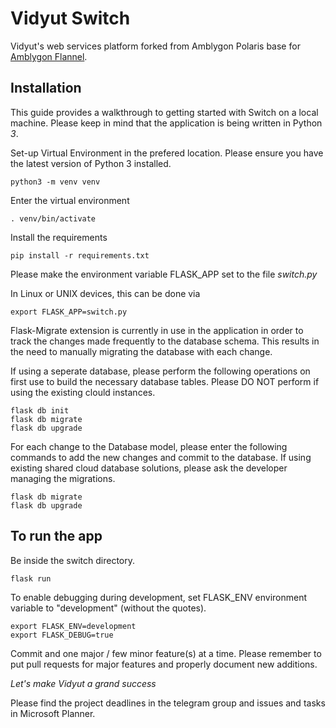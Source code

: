 # Vidyut Switch

Vidyut's web services platform forked from Amblygon Polaris base for [Amblygon Flannel](https://flannel.amblygon.org).

## Installation

This guide provides a walkthrough to getting started with Switch on a local machine. Please keep in mind that the application is being written in Python *3*.

Set-up Virtual Environment in the prefered location. Please ensure you have the latest version of Python 3 installed.
~~~
python3 -m venv venv
~~~
Enter the virtual environment
~~~
. venv/bin/activate
~~~
Install the requirements
~~~
pip install -r requirements.txt
~~~

Please make the environment variable FLASK_APP set to the file *switch.py*

In Linux or UNIX devices, this can be done via

~~~
export FLASK_APP=switch.py
~~~

Flask-Migrate extension is currently in use in the application in order to track the changes made frequently to the database schema. This results in the need to manually migrating the database with each change.

If using a seperate database, please perform the following operations on first use to build the necessary database tables. Please DO NOT perform if using the existing clould instances.

~~~
flask db init
flask db migrate
flask db upgrade
~~~

For each change to the Database model, please enter the following commands to add the new changes and commit to the database. If using existing shared cloud database solutions, please ask the developer managing the migrations.

~~~
flask db migrate
flask db upgrade
~~~

## To run the app

Be inside the switch directory.
~~~
flask run
~~~

To enable debugging during development, set FLASK_ENV environment variable to "development" (without the quotes).

~~~
export FLASK_ENV=development
export FLASK_DEBUG=true
~~~

>>>
Commit and one major / few minor feature(s) at a time. Please remember to put pull requests for major features and properly document new additions.
>>>

*Let's make Vidyut a grand success*

Please find the project deadlines in the telegram group and issues and tasks in Microsoft Planner.
